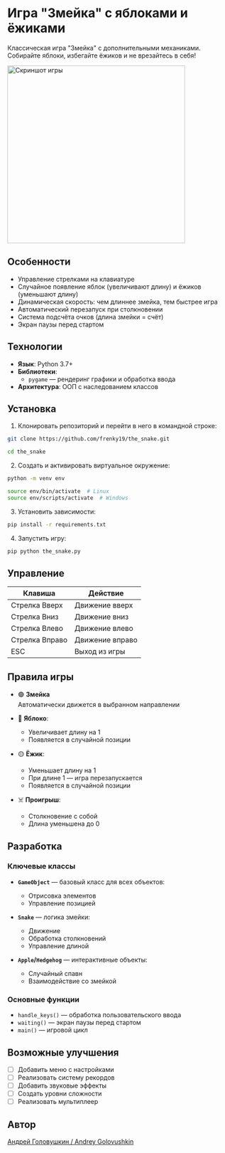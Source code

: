 # Игра "Змейка" с яблоками и ёжиками

Классическая игра "Змейка" с дополнительными механиками. Собирайте яблоки, избегайте ёжиков и не врезайтесь в себя!

<img src="https://raw.githubusercontent.com/Frenky19/the_snake/main/screenshot.png" width="400" alt="Скриншот игры">

## Особенности

- Управление стрелками на клавиатуре
- Случайное появление яблок (увеличивают длину) и ёжиков (уменьшают длину)
- Динамическая скорость: чем длиннее змейка, тем быстрее игра
- Автоматический перезапуск при столкновении
- Система подсчёта очков (длина змейки = счёт)
- Экран паузы перед стартом

## Технологии

- **Язык**: Python 3.7+
- **Библиотеки**: 
  - `pygame` — рендеринг графики и обработка ввода
- **Архитектура**: ООП с наследованием классов

## Установка

1. Клонировать репозиторий и перейти в него в командной строке:

```bash
git clone https://github.com/frenky19/the_snake.git
```
```bash
cd the_snake
```

2. Создать и активировать виртуальное окружение:

```bash
python -m venv env
```
```bash
source env/bin/activate  # Linux
source env/scripts/activate  # Windows
```

3. Установить зависимости:

```bash
pip install -r requirements.txt
```

4. Запустить игру:

```bash
pip python the_snake.py
```

## Управление

| Клавиша         | Действие               |
|-----------------|------------------------|
| Стрелка Вверх   | Движение вверх         |
| Стрелка Вниз    | Движение вниз          |
| Стрелка Влево   | Движение влево         |
| Стрелка Вправо  | Движение вправо        |
| ESC             | Выход из игры          |

## Правила игры

- 🟢 **Змейка**  
  Автоматически движется в выбранном направлении

- 🍎 **Яблоко**:
  - Увеличивает длину на 1
  - Появляется в случайной позиции

- 🟡 **Ёжик**:
  - Уменьшает длину на 1
  - При длине 1 — игра перезапускается
  - Появляется в случайной позиции

- ☠️ **Проигрыш**:
  - Столкновение с собой
  - Длина уменьшена до 0

## Разработка

### Ключевые классы

- **`GameObject`** — базовый класс для всех объектов:
  - Отрисовка элементов
  - Управление позицией

- **`Snake`** — логика змейки:
  - Движение
  - Обработка столкновений
  - Управление длиной

- **`Apple`/`Hedgehog`** — интерактивные объекты:
  - Случайный спавн
  - Взаимодействие со змейкой

### Основные функции

- `handle_keys()` — обработка пользовательского ввода
- `waiting()` — экран паузы перед стартом
- `main()` — игровой цикл

## Возможные улучшения

- [ ] Добавить меню с настройками
- [ ] Реализовать систему рекордов
- [ ] Добавить звуковые эффекты
- [ ] Создать уровни сложности
- [ ] Реализовать мультиплеер

## Автор  
[Андрей Головушкин / Andrey Golovushkin](https://github.com/Frenky19)
